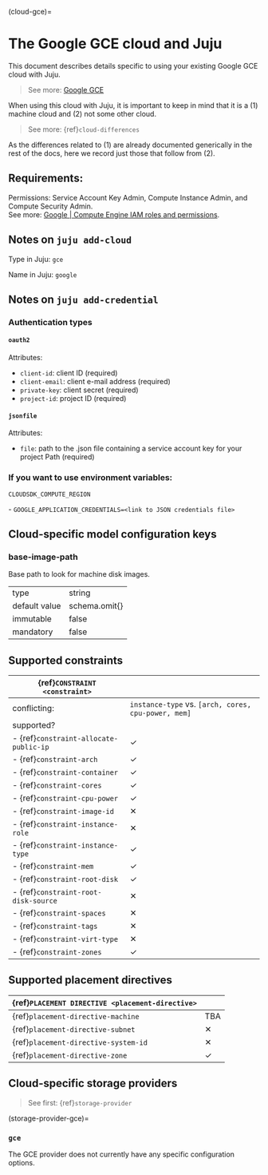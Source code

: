 (cloud-gce)=
# The Google GCE cloud and Juju


This document describes details specific to using your existing Google GCE cloud with Juju.

> See more: [Google GCE](https://cloud.google.com/compute)

When using this cloud with Juju, it is important to keep in mind that it is a (1) machine cloud and (2) not some other cloud.

> See more: {ref}`cloud-differences`

As the differences related to (1) are already documented generically in the rest of the docs, here we record just those that follow from (2).


## Requirements:

Permissions: Service Account Key Admin, Compute Instance Admin, and Compute Security Admin. <br> See more: [Google \| Compute Engine IAM roles and permissions](https://cloud.google.com/compute/docs/access/iam).


## Notes on `juju add-cloud`

Type in Juju: `gce`

Name in Juju: `google`

## Notes on `juju add-credential`


### Authentication types

#### `oauth2`
Attributes:
- `client-id`: client ID (required)
- `client-email`: client e-mail address (required)
- `private-key`: client secret (required)
- `project-id`: project ID (required)

#### `jsonfile`
Attributes:
- `file`: path to the .json file containing a service account key for your project
Path (required)


### If you want to use environment variables:

`CLOUDSDK_COMPUTE_REGION` <p> - `GOOGLE_APPLICATION_CREDENTIALS=<link to JSON credentials file>`

<!--
## Notes on `juju bootstrap`
-->

## Cloud-specific model configuration keys


### base-image-path
Base path to look for machine disk images.

|               |               |
|---------------|---------------|
| type          | string        |
| default value | schema.omit{} |
| immutable     | false         |
| mandatory     | false         |



## Supported constraints

| {ref}`CONSTRAINT <constraint>`         |                                                     |
|----------------------------------------|-----------------------------------------------------|
| conflicting:                           | `instance-type` vs. `[arch, cores, cpu-power, mem]` |
| supported?                             |                                                     |
| - {ref}`constraint-allocate-public-ip` | &#10003;                                            |
| - {ref}`constraint-arch`               | &#10003;                                            |
| - {ref}`constraint-container`          | &#10003;                                            |
| - {ref}`constraint-cores`              | &#10003;                                            |
| - {ref}`constraint-cpu-power`          | &#10003;                                            |
| - {ref}`constraint-image-id`           | &#10005;                                            |
| - {ref}`constraint-instance-role`      | &#10005;                                            |
| - {ref}`constraint-instance-type`      | &#10003;                                            |
| - {ref}`constraint-mem`                | &#10003;                                            |
| - {ref}`constraint-root-disk`          | &#10003;                                            |
| - {ref}`constraint-root-disk-source`   | &#10005;                                            |
| - {ref}`constraint-spaces`             | &#10005;                                            |
| - {ref}`constraint-tags`               | &#10005;                                            |
| - {ref}`constraint-virt-type`          | &#10005;                                            |
| - {ref}`constraint-zones`              | &#10003;                                            |

## Supported placement directives

| {ref}`PLACEMENT DIRECTIVE <placement-directive>` |          |
|--------------------------------------------------|----------|
| {ref}`placement-directive-machine`               | TBA      |
| {ref}`placement-directive-subnet`                | &#10005; |
| {ref}`placement-directive-system-id`             | &#10005; |
| {ref}`placement-directive-zone`                  | &#10003; |

## Cloud-specific storage providers

> See first: {ref}`storage-provider`

(storage-provider-gce)=
### `gce`

The GCE provider does not currently have any specific configuration options.